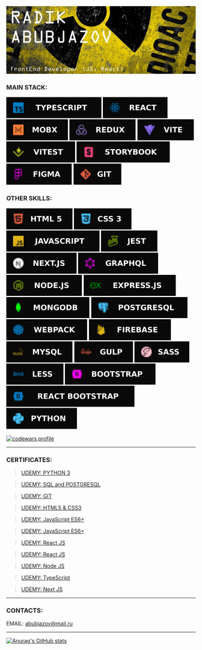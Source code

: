 <img src="icons/RADIK.jpg" alt="banner">

### MAIN STACK:

<img src="icons/TypeScript.svg" alt="ts"> <img src="icons/React.svg" alt="react"> <img src="icons/MobX.svg" alt="mobx"> <img src="icons/Redux.svg" alt="redux"> <img src="icons/Vite.svg" alt="vite"> <img src="icons/Vitest.svg" alt="vitest"> <img src="icons/Storybook.svg" alt="Storybook"> <img src="icons/Figma.svg" alt="figma"> <img src="icons/Git.svg" alt="git">

### OTHER SKILLS:

<img src="icons/HTML5.svg" alt="html"> <img src="icons/CSS3.svg" alt="css"> <img src="icons/JavaScript.svg" alt="js"> <img src="icons/Jest.svg" alt="jest"> <img src="icons/NEXTJS.svg" alt="Next.js"> <img src="icons/GraphQL.svg" alt="GraphQL"> <img src="icons/Node.svg" alt="node"> <img src="icons/Express.svg" alt="Express.js"> <img src="icons/MongoDB.svg" alt="MongoDB"> <img src="icons/Postgresql.svg" alt="postgresql"> <img src="icons/Webpack.svg" alt="webpack"> <img src="icons/Firebase.svg" alt="Firebase"> <img src="icons/MySQL.svg" alt="MySQL"> <img src="icons/Gulp.svg" alt="gulp"> <img src="icons/SASS.svg" alt="sass"> <img src="icons/Less.svg" alt="less"> <img src="icons/BOOTSTRAP.svg" alt="bootstrap"> <img src="icons/React Bootstrap.svg" alt="React Bootstrap"> <img src="icons/Python.svg" alt="python">

<a target="_blank" rel="noopener noreferrer" href="https://www.codewars.com/users/Abubjazov"><img src="https://www.codewars.com/users/Abubjazov/badges/large" alt="codewars profile"></a>

---

### CERTIFICATES:

> <a target="_blank" rel="noopener noreferrer" href="https://www.udemy.com/certificate/UC-5d544e83-3130-42df-9857-1eb0be7f2ded/">UDEMY: PYTHON 3</a><br/>

> <a target="_blank" rel="noopener noreferrer" href="https://www.udemy.com/certificate/UC-3fe34770-dab3-4771-ad1d-cb7b75b31871/">UDEMY: SQL and POSTGRESQL</a><br/>

> <a target="_blank" rel="noopener noreferrer" href="https://www.udemy.com/certificate/UC-aa5f9c4d-6dc1-484f-8371-c42fe82c1ace/">UDEMY: GIT</a><br/>

> <a target="_blank" rel="noopener noreferrer" href="https://www.udemy.com/certificate/UC-38b56ec8-76d7-405f-bed0-a0cfb2029076/">UDEMY: HTML5 & CSS3</a><br/>

> <a target="_blank" rel="noopener noreferrer" href="https://www.udemy.com/certificate/UC-6aa811df-274c-46be-9fbb-78652ff50aa9/">UDEMY: JavaScript ES6+</a><br/>

> <a target="_blank" rel="noopener noreferrer" href="https://www.udemy.com/certificate/UC-0612fb88-13f2-484c-92d5-007facf04595/">UDEMY: JavaScript ES6+</a><br/>

> <a target="_blank" rel="noopener noreferrer" href="https://www.udemy.com/certificate/UC-4e5d6ac3-d3f2-45af-9330-0c2415fccd7c/">UDEMY: React JS</a><br/>

> <a target="_blank" rel="noopener noreferrer" href="https://www.udemy.com/certificate/UC-f1e26658-a32d-4b99-be0a-c27815115a9d/">UDEMY: React JS</a><br/>

> <a target="_blank" rel="noopener noreferrer" href="https://www.udemy.com/certificate/UC-95871b87-e70f-4688-8a67-829d87d300a7/">UDEMY: Node JS</a><br/>

> <a target="_blank" rel="noopener noreferrer" href="https://www.udemy.com/certificate/UC-ef13799e-5d0c-46a9-9f61-97b56236c26c/">UDEMY: TypeScript</a><br/>

> <a target="_blank" rel="noopener noreferrer" href="https://www.udemy.com/certificate/UC-9c7f70fa-30b1-45de-bf61-679750353947/">UDEMY: Next JS</a><br/>

---

### CONTACTS:

EMAIL: abubjazov@mail.ru

---

[![Anurag's GitHub stats](https://github-readme-stats.vercel.app/api?username=abubjazov&show_icons=true&theme=dark)](https://github.com/anuraghazra/github-readme-stats)

